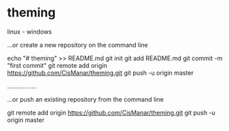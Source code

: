 # theming
linux - windows

…or create a new repository on the command line

echo "# theming" >> README.md
git init
git add README.md
git commit -m "first commit"
git remote add origin https://github.com/CisManar/theming.git
git push -u origin master

.................

…or push an existing repository from the command line

git remote add origin https://github.com/CisManar/theming.git
git push -u origin master
